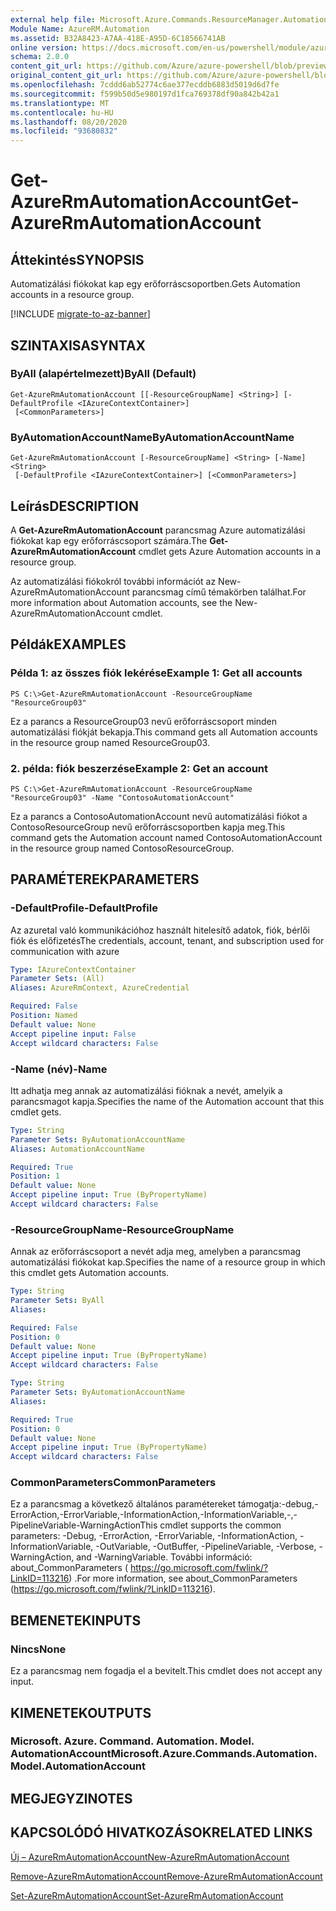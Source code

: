 ```yaml
---
external help file: Microsoft.Azure.Commands.ResourceManager.Automation.dll-Help.xml
Module Name: AzureRM.Automation
ms.assetid: B32A8423-A7AA-418E-A95D-6C18566741AB
online version: https://docs.microsoft.com/en-us/powershell/module/azurerm.automation/get-azurermautomationaccount
schema: 2.0.0
content_git_url: https://github.com/Azure/azure-powershell/blob/preview/src/ResourceManager/Automation/Commands.Automation/help/Get-AzureRmAutomationAccount.md
original_content_git_url: https://github.com/Azure/azure-powershell/blob/preview/src/ResourceManager/Automation/Commands.Automation/help/Get-AzureRmAutomationAccount.md
ms.openlocfilehash: 7cddd6ab52774c6ae377ecddb6883d5019d6d7fe
ms.sourcegitcommit: f599b50d5e980197d1fca769378df90a842b42a1
ms.translationtype: MT
ms.contentlocale: hu-HU
ms.lasthandoff: 08/20/2020
ms.locfileid: "93680832"
---
```

# <span data-ttu-id="d101a-101">Get-AzureRmAutomationAccount</span><span class="sxs-lookup"><span data-stu-id="d101a-101">Get-AzureRmAutomationAccount</span></span>

## <span data-ttu-id="d101a-102">Áttekintés</span><span class="sxs-lookup"><span data-stu-id="d101a-102">SYNOPSIS</span></span>
<span data-ttu-id="d101a-103">Automatizálási fiókokat kap egy erőforráscsoportben.</span><span class="sxs-lookup"><span data-stu-id="d101a-103">Gets Automation accounts in a resource group.</span></span>

[!INCLUDE [migrate-to-az-banner](../../includes/migrate-to-az-banner.md)]

## <span data-ttu-id="d101a-104">SZINTAXISA</span><span class="sxs-lookup"><span data-stu-id="d101a-104">SYNTAX</span></span>

### <span data-ttu-id="d101a-105">ByAll (alapértelmezett)</span><span class="sxs-lookup"><span data-stu-id="d101a-105">ByAll (Default)</span></span>
```
Get-AzureRmAutomationAccount [[-ResourceGroupName] <String>] [-DefaultProfile <IAzureContextContainer>]
 [<CommonParameters>]
```

### <span data-ttu-id="d101a-106">ByAutomationAccountName</span><span class="sxs-lookup"><span data-stu-id="d101a-106">ByAutomationAccountName</span></span>
```
Get-AzureRmAutomationAccount [-ResourceGroupName] <String> [-Name] <String>
 [-DefaultProfile <IAzureContextContainer>] [<CommonParameters>]
```

## <span data-ttu-id="d101a-107">Leírás</span><span class="sxs-lookup"><span data-stu-id="d101a-107">DESCRIPTION</span></span>
<span data-ttu-id="d101a-108">A **Get-AzureRmAutomationAccount** parancsmag Azure automatizálási fiókokat kap egy erőforráscsoport számára.</span><span class="sxs-lookup"><span data-stu-id="d101a-108">The **Get-AzureRmAutomationAccount** cmdlet gets Azure Automation accounts in a resource group.</span></span>

<span data-ttu-id="d101a-109">Az automatizálási fiókokról további információt az New-AzureRmAutomationAccount parancsmag című témakörben találhat.</span><span class="sxs-lookup"><span data-stu-id="d101a-109">For more information about Automation accounts, see the New-AzureRmAutomationAccount cmdlet.</span></span>

## <span data-ttu-id="d101a-110">Példák</span><span class="sxs-lookup"><span data-stu-id="d101a-110">EXAMPLES</span></span>

### <span data-ttu-id="d101a-111">Példa 1: az összes fiók lekérése</span><span class="sxs-lookup"><span data-stu-id="d101a-111">Example 1: Get all accounts</span></span>
```
PS C:\>Get-AzureRmAutomationAccount -ResourceGroupName "ResourceGroup03"
```

<span data-ttu-id="d101a-112">Ez a parancs a ResourceGroup03 nevű erőforráscsoport minden automatizálási fiókját bekapja.</span><span class="sxs-lookup"><span data-stu-id="d101a-112">This command gets all Automation accounts in the resource group named ResourceGroup03.</span></span>

### <span data-ttu-id="d101a-113">2. példa: fiók beszerzése</span><span class="sxs-lookup"><span data-stu-id="d101a-113">Example 2: Get an account</span></span>
```
PS C:\>Get-AzureRmAutomationAccount -ResourceGroupName "ResourceGroup03" -Name "ContosoAutomationAccount"
```

<span data-ttu-id="d101a-114">Ez a parancs a ContosoAutomationAccount nevű automatizálási fiókot a ContosoResourceGroup nevű erőforráscsoportben kapja meg.</span><span class="sxs-lookup"><span data-stu-id="d101a-114">This command gets the Automation account named ContosoAutomationAccount in the resource group named ContosoResourceGroup.</span></span>

## <span data-ttu-id="d101a-115">PARAMÉTEREK</span><span class="sxs-lookup"><span data-stu-id="d101a-115">PARAMETERS</span></span>

### <span data-ttu-id="d101a-116">-DefaultProfile</span><span class="sxs-lookup"><span data-stu-id="d101a-116">-DefaultProfile</span></span>
<span data-ttu-id="d101a-117">Az azuretal való kommunikációhoz használt hitelesítő adatok, fiók, bérlői fiók és előfizetés</span><span class="sxs-lookup"><span data-stu-id="d101a-117">The credentials, account, tenant, and subscription used for communication with azure</span></span>

```yaml
Type: IAzureContextContainer
Parameter Sets: (All)
Aliases: AzureRmContext, AzureCredential

Required: False
Position: Named
Default value: None
Accept pipeline input: False
Accept wildcard characters: False
```

### <span data-ttu-id="d101a-118">-Name (név)</span><span class="sxs-lookup"><span data-stu-id="d101a-118">-Name</span></span>
<span data-ttu-id="d101a-119">Itt adhatja meg annak az automatizálási fióknak a nevét, amelyik a parancsmagot kapja.</span><span class="sxs-lookup"><span data-stu-id="d101a-119">Specifies the name of the Automation account that this cmdlet gets.</span></span>

```yaml
Type: String
Parameter Sets: ByAutomationAccountName
Aliases: AutomationAccountName

Required: True
Position: 1
Default value: None
Accept pipeline input: True (ByPropertyName)
Accept wildcard characters: False
```

### <span data-ttu-id="d101a-120">-ResourceGroupName</span><span class="sxs-lookup"><span data-stu-id="d101a-120">-ResourceGroupName</span></span>
<span data-ttu-id="d101a-121">Annak az erőforráscsoport a nevét adja meg, amelyben a parancsmag automatizálási fiókokat kap.</span><span class="sxs-lookup"><span data-stu-id="d101a-121">Specifies the name of a resource group in which this cmdlet gets Automation accounts.</span></span>

```yaml
Type: String
Parameter Sets: ByAll
Aliases: 

Required: False
Position: 0
Default value: None
Accept pipeline input: True (ByPropertyName)
Accept wildcard characters: False
```

```yaml
Type: String
Parameter Sets: ByAutomationAccountName
Aliases: 

Required: True
Position: 0
Default value: None
Accept pipeline input: True (ByPropertyName)
Accept wildcard characters: False
```

### <span data-ttu-id="d101a-122">CommonParameters</span><span class="sxs-lookup"><span data-stu-id="d101a-122">CommonParameters</span></span>
<span data-ttu-id="d101a-123">Ez a parancsmag a következő általános paramétereket támogatja:-debug,-ErrorAction,-ErrorVariable,-InformationAction,-InformationVariable,-,-PipelineVariable-WarningAction</span><span class="sxs-lookup"><span data-stu-id="d101a-123">This cmdlet supports the common parameters: -Debug, -ErrorAction, -ErrorVariable, -InformationAction, -InformationVariable, -OutVariable, -OutBuffer, -PipelineVariable, -Verbose, -WarningAction, and -WarningVariable.</span></span> <span data-ttu-id="d101a-124">További információ: about_CommonParameters ( https://go.microsoft.com/fwlink/?LinkID=113216) .</span><span class="sxs-lookup"><span data-stu-id="d101a-124">For more information, see about_CommonParameters (https://go.microsoft.com/fwlink/?LinkID=113216).</span></span>

## <span data-ttu-id="d101a-125">BEMENETEK</span><span class="sxs-lookup"><span data-stu-id="d101a-125">INPUTS</span></span>

### <span data-ttu-id="d101a-126">Nincs</span><span class="sxs-lookup"><span data-stu-id="d101a-126">None</span></span>
<span data-ttu-id="d101a-127">Ez a parancsmag nem fogadja el a bevitelt.</span><span class="sxs-lookup"><span data-stu-id="d101a-127">This cmdlet does not accept any input.</span></span>

## <span data-ttu-id="d101a-128">KIMENETEK</span><span class="sxs-lookup"><span data-stu-id="d101a-128">OUTPUTS</span></span>

### <span data-ttu-id="d101a-129">Microsoft. Azure. Command. Automation. Model. AutomationAccount</span><span class="sxs-lookup"><span data-stu-id="d101a-129">Microsoft.Azure.Commands.Automation.Model.AutomationAccount</span></span>

## <span data-ttu-id="d101a-130">MEGJEGYZI</span><span class="sxs-lookup"><span data-stu-id="d101a-130">NOTES</span></span>

## <span data-ttu-id="d101a-131">KAPCSOLÓDÓ HIVATKOZÁSOK</span><span class="sxs-lookup"><span data-stu-id="d101a-131">RELATED LINKS</span></span>

[<span data-ttu-id="d101a-132">Új – AzureRmAutomationAccount</span><span class="sxs-lookup"><span data-stu-id="d101a-132">New-AzureRmAutomationAccount</span></span>](./New-AzureRmAutomationAccount.md)

[<span data-ttu-id="d101a-133">Remove-AzureRmAutomationAccount</span><span class="sxs-lookup"><span data-stu-id="d101a-133">Remove-AzureRmAutomationAccount</span></span>](./Remove-AzureRmAutomationAccount.md)

[<span data-ttu-id="d101a-134">Set-AzureRmAutomationAccount</span><span class="sxs-lookup"><span data-stu-id="d101a-134">Set-AzureRmAutomationAccount</span></span>](./Set-AzureRmAutomationAccount.md)


